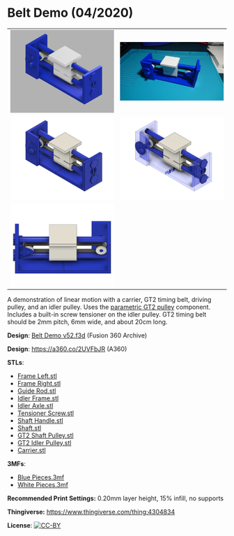 # Belt Demo (04/2020)

<table>
<tr>
<td><a href="images/rendering1.png"><img src="images/rendering1.thumb.png" alt="Rendering 1"/></a></td>
<td><a href="images/photo.jpg"><img src="images/photo.thumb.jpg" alt="Photo"/></a></td>
</tr>
<tr>
<td><a href="images/rendering2.png"><img src="images/rendering2.thumb.png" alt="Rendering 2"/></a></td>
<td><a href="images/internals.png"><img src="images/internals.thumb.png" alt="Internals"/></a></td>
</tr>
<tr>
<td><a href="images/rendering3.png"><img src="images/rendering3.thumb.png" alt="Rendering 3"/></a></td>
</tr>
</table>

A demonstration of linear motion with a carrier, GT2 timing belt, driving pulley, and an idler pulley. Uses the [parametric GT2 pulley](https://github.com/vsergeev/3d-gears/tree/master/parametric-gt2-pulley) component. Includes a built-in screw tensioner on the idler pulley. GT2 timing belt should be 2mm pitch, 6mm wide, and about 20cm long.

**Design**: [Belt Demo v52.f3d](Belt%20Demo%20v52.f3d) (Fusion 360 Archive)

**Design**: https://a360.co/2UVFbJR (A360)

**STLs**:

  * [Frame Left.stl](stl/Frame%20Left.stl)
  * [Frame Right.stl](stl/Frame%20Right.stl)
  * [Guide Rod.stl](stl/Guide%20Rod.stl)
  * [Idler Frame.stl](stl/Idler%20Frame.stl)
  * [Idler Axle.stl](stl/Idler%20Axle.stl)
  * [Tensioner Screw.stl](stl/Tensioner%20Screw.stl)
  * [Shaft Handle.stl](stl/Shaft%20Handle.stl)
  * [Shaft.stl](stl/Shaft.stl)
  * [GT2 Shaft Pulley.stl](stl/GT2%20Shaft%20Pulley.stl)
  * [GT2 Idler Pulley.stl](stl/GT2%20Idler%20Pulley.stl)
  * [Carrier.stl](stl/Carrier.stl)

**3MFs**:

  * [Blue Pieces.3mf](3mf/Blue%20Pieces.3mf)
  * [White Pieces.3mf](3mf/White%20Pieces.3mf)

**Recommended Print Settings:** 0.20mm layer height, 15% infill, no supports

**Thingiverse:** https://www.thingiverse.com/thing:4304834

**License**: [![CC-BY](https://i.creativecommons.org/l/by/4.0/80x15.png)](http://creativecommons.org/licenses/by/4.0/)
